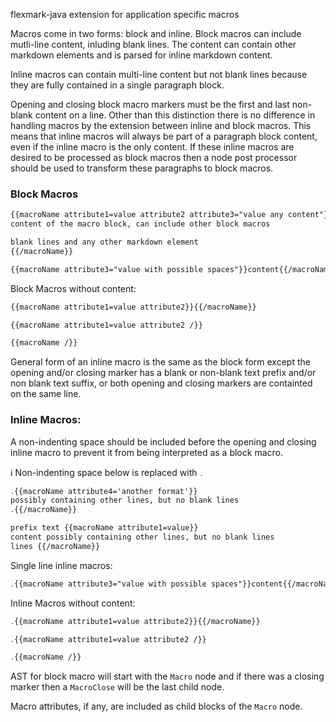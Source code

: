 flexmark-java extension for application specific macros

Macros come in two forms: block and inline. Block macros can include mutli-line content,
inluding blank lines. The content can contain other markdown elements and is parsed for inline
markdown content.

Inline macros can contain multi-line content but not blank lines because they are fully
contained in a single paragraph block.

Opening and closing block macro markers must be the first and last non-blank content on a line.
Other than this distinction there is no difference in handling macros by the extension between
inline and block macros. This means that inline macros will always be part of a paragraph block
content, even if the inline macro is the only content. If these inline macros are desired to be
processed as block macros then a node post processor should be used to transform these
paragraphs to block macros.

### Block Macros

```markdown
{{macroName attribute1=value attribute2 attribute3="value any content"}} 
content of the macro block, can include other block macros

blank lines and any other markdown element
{{/macroName}}
```

```markdown
{{macroName attribute3="value with possible spaces"}}content{{/macroName}}
```

Block Macros without content:

```markdown
{{macroName attribute1=value attribute2}}{{/macroName}}
```

```markdown
{{macroName attribute1=value attribute2 /}}
```

```markdown
{{macroName /}}
```

General form of an inline macro is the same as the block form except the opening and/or closing
marker has a blank or non-blank text prefix and/or non blank text suffix, or both opening and
closing markers are containted on the same line.

### Inline Macros:

A non-indenting space should be included before the opening and closing inline macro to prevent
it from being interpreted as a block macro.

:information_source: Non-indenting space below is replaced with `․`

```markdown
․{{macroName attribute4='another format'}} 
possibly containing other lines, but no blank lines 
․{{/macroName}}
```

```markdown
prefix text {{macroName attribute1=value}}
content possibly containing other lines, but no blank lines
lines {{/macroName}}
```

Single line inline macros:

```markdown
․{{macroName attribute3="value with possible spaces"}}content{{/macroName}}
```

Inline Macros without content:

```markdown
․{{macroName attribute1=value attribute2}}{{/macroName}}
```

```markdown
․{{macroName attribute1=value attribute2 /}}
```

```markdown
․{{macroName /}}
```

AST for block macro will start with the `Macro` node and if there was a closing marker then a
`MacroClose` will be the last child node.

Macro attributes, if any, are included as child blocks of the `Macro` node.
